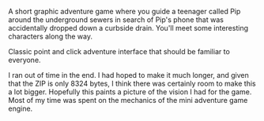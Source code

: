 A short graphic adventure game where you guide a teenager called Pip around the underground sewers in search of Pip's phone that was accidentally dropped down a curbside drain. You'll meet some interesting characters along the way.

Classic point and click adventure interface that should be familiar to everyone.

I ran out of time in the end. I had hoped to make it much longer, and given that the ZIP is only 8324 bytes, I think there was certainly room to make this a lot bigger. Hopefully this paints a picture of the vision I had for the game. Most of my time was spent on the mechanics of the mini adventure game engine.